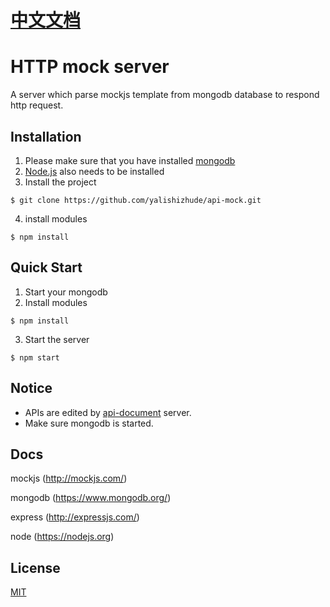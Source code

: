 # [中文文档](https://github.com/yalishizhude/api-mock/blob/master/readme_zh.md)

# HTTP mock server

A server which parse mockjs template from mongodb database to respond http request.

## Installation

1. Please make sure that you have installed [mongodb](https://www.mongodb.org/)
2. [Node.js](https://nodejs.org) also needs to be installed
3. Install the project
```
$ git clone https://github.com/yalishizhude/api-mock.git
```
4. install modules
```
$ npm install
```

## Quick Start

1. Start your mongodb
2. Install modules

```
$ npm install
```

3. Start the server

```
$ npm start
```

## Notice

* APIs are edited by [api-document](https://github.com/yalishizhude/api-document) server.
* Make sure mongodb is started.

## Docs

mockjs (http://mockjs.com/)

mongodb (https://www.mongodb.org/)

express (http://expressjs.com/)

node (https://nodejs.org)

## License

  [MIT](LICENSE)
<!--
* 请求参数校验（根路由）
* 路由排序加载解决重载覆盖问题（根路由）
 -->
